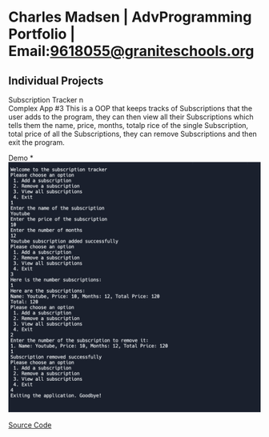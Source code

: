 # Charles Madsen | AdvProgramming Portfolio | Email:9618055@graniteschools.org


## Individual Projects 
Subscription Tracker n\
Complex App #3
This is a OOP that keeps tracks of Subscriptions that the user adds to the program, they can then view all their Subscriptions which tells them the name, price, months, totalp rice of the single Subscription, total price of all the Subscriptions, they can remove Subscriptions and then exit the program.

Demo * ![Sub_TrackerDemo1](images/Sub_trackerDemo1.png)

[Source Code](src/Subscription-Tracker)


